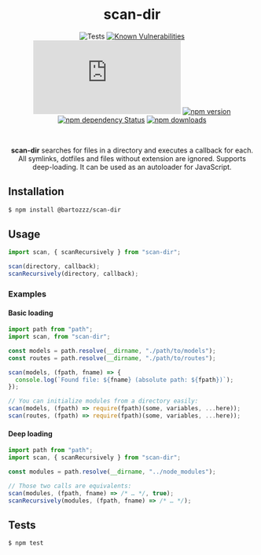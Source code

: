 <div align="center">
  <h1>scan-dir</h1>

![Tests](https://github.com/Bartozzz/scan-dir/workflows/Tests/badge.svg)
[![Known Vulnerabilities](https://snyk.io/test/github/Bartozzz/scan-dir/badge.svg?targetFile=package.json)](https://snyk.io/test/github/Bartozzz/scan-dir?targetFile=package.json)
[![npm package size](https://img.badgesize.io/Bartozzz/scan-dir/master/dist/index.js?compression=gzip)](https://www.npmjs.com/package/scan-dir)
[![npm version](https://img.shields.io/npm/v/@bartozzz/scan-dir.svg)](https://www.npmjs.com/package/@bartozzz/scan-dir)
[![npm dependency Status](https://david-dm.org/Bartozzz/@bartozzz/scan-dir.svg)](https://www.npmjs.com/package/@bartozzz/scan-dir)
[![npm downloads](https://img.shields.io/npm/dt/@bartozzz/scan-dir.svg)](https://www.npmjs.com/package/@bartozzz/scan-dir)

<br>

**scan-dir** searches for files in a directory and executes a callback for each. All symlinks, dotfiles and files without extension are ignored. Supports deep-loading. It can be used as an autoloader for JavaScript.

</div>

## Installation

```bash
$ npm install @bartozzz/scan-dir
```

## Usage

```javascript
import scan, { scanRecursively } from "scan-dir";

scan(directory, callback);
scanRecursively(directory, callback);
```

### Examples

#### Basic loading

```javascript
import path from "path";
import scan, from "scan-dir";

const models = path.resolve(__dirname, "./path/to/models");
const routes = path.resolve(__dirname, "./path/to/routes");

scan(models, (fpath, fname) => {
  console.log(`Found file: ${fname} (absolute path: ${fpath})`);
});

// You can initialize modules from a directory easily:
scan(models, (fpath) => require(fpath)(some, variables, ...here));
scan(routes, (fpath) => require(fpath)(some, variables, ...here));
```

#### Deep loading

```javascript
import path from "path";
import scan, { scanRecursively } from "scan-dir";

const modules = path.resolve(__dirname, "../node_modules");

// Those two calls are equivalents:
scan(modules, (fpath, fname) => /* … */, true);
scanRecursively(modules, (fpath, fname) => /* … */);
```

## Tests

```bash
$ npm test
```
